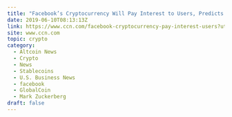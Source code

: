 ```yaml
---
title: "Facebook’s Cryptocurrency Will Pay Interest to Users, Predicts Blockchain Regulator"
date: 2019-06-10T08:13:13Z
link: https://www.ccn.com/facebook-cryptocurrency-pay-interest-users?utm_medium=RSS&utm_source=hune
site: www.ccn.com
topic: crypto
category:
  - Altcoin News
  - Crypto
  - News
  - Stablecoins
  - U.S. Business News
  - facebook
  - GlobalCoin
  - Mark Zuckerberg
draft: false
---
```

